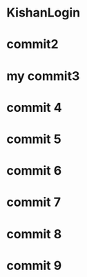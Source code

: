 # KishanLogin
# commit2
# my commit3
# commit 4
# commit 5
# commit 6
# commit 7
# commit 8
# commit 9

